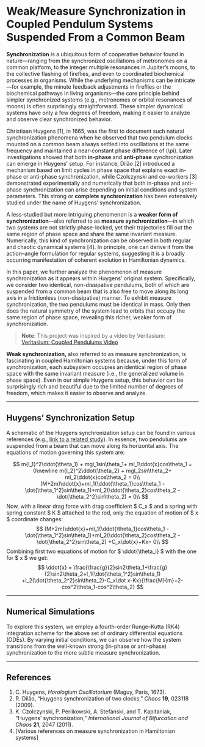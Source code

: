 # Weak/Measure Synchronization in Coupled Pendulum Systems Suspended From a Common Beam

**Synchronization** is a ubiquitous form of cooperative behavior found in nature—ranging from the synchronized oscillations of metronomes on a common platform, to the integer multiple resonances in Jupiter’s moons, to the collective flashing of fireflies, and even to coordinated biochemical processes in organisms. While the underlying mechanisms can be intricate—for example, the minute feedback adjustments in fireflies or the biochemical pathways in living organisms—the core principle behind simpler synchronized systems (e.g., metronomes or orbital resonances of moons) is often surprisingly straightforward. These simpler dynamical systems have only a few degrees of freedom, making it easier to analyze and observe clear synchronized behavior.

Christiaan Huygens [1], in 1665, was the first to document such natural synchronization phenomena when he observed that two pendulum clocks mounted on a common beam always settled into oscillations at the same frequency and maintained a near-constant phase difference of \(\pi\). Later investigations showed that both **in-phase** and **anti-phase** synchronization can emerge in Huygens’ setup. For instance, Dilão [2] introduced a mechanism based on limit cycles in phase space that explains exact in-phase or anti-phase synchronization, while Czolczynski and co-workers [3] demonstrated experimentally and numerically that both in-phase and anti-phase synchronization can arise depending on initial conditions and system parameters. This strong or **complete synchronization** has been extensively studied under the name of Huygens’ synchronization.

A less-studied but more intriguing phenomenon is a **weaker form of synchronization**—also referred to as **measure synchronization**—in which two systems are not strictly phase-locked, yet their trajectories fill out the same region of phase space and share the same invariant measure. Numerically, this kind of synchronization can be observed in both regular and chaotic dynamical systems [4]. In principle, one can derive it from the action–angle formulation for regular systems, suggesting it is a broadly occurring manifestation of coherent evolution in Hamiltonian dynamics.

In this paper, we further analyze the phenomenon of measure synchronization as it appears within Huygens’ original system. Specifically, we consider two identical, non-dissipative pendulums, both of which are suspended from a common beam that is also free to move along its long axis in a frictionless (non-dissipative) manner. To exhibit measure synchronization, the two pendulums must be identical in mass. Only then does the natural symmetry of the system lead to orbits that occupy the same region of phase space, revealing this richer, weaker form of synchronization.

> **Note**: This project was inspired by a video by Veritasium:  
> [Veritasium: Coupled Pendulums Video](https://www.youtube.com/watch?v=t-_VPRCtiUg&t=85s)

**Weak synchronization,** also referred to as measure synchronization, is fascinating in coupled Hamiltonian systems because, under this form of synchronization, each subsystem occupies an identical region of phase space with the same invariant measure (i.e., the generalized volume in phase space). Even in our simple Huygens setup, this behavior can be surprisingly rich and beautiful due to the limited number of degrees of freedom, which makes it easier to observe and analyze.

---

## Huygens’ Synchronization Setup

A schematic of the Huygens synchronization setup can be found in various references (e.g., [link to a related study](https://royalsocietypublishing.org/doi/10.1098/rsos.170777)). In essence, two pendulums are suspended from a beam that can move along its horizontal axis. The equations of motion governing this system are:

$$
m{l_1}^2\ddot{\theta_1} + mgl_1sin\theta_1+ ml_1\ddot{x}cos\theta_1 = 0\newline
m{l_2}^2\ddot{\theta_2} + mgl_2sin\theta_2+ ml_2\ddot{x}cos\theta_2 = 0\\
(M+2m)\ddot{x}+ml_1(\ddot{\theta_1}cos\theta_1 - \dot{\theta_1^2}sin\theta_1)+ml_2(\ddot{\theta_2}cos\theta_2 - \dot{\theta_2^2}sin\theta_2) =  0\\
$$
Now, with a linear drag force with drag coefficient $ C_x $ and a spring with spring constant $ K $ attached to the rod, only the equation of motion of $ x $ coordinate changes:
$$
(M+2m)\ddot{x}+ml_1(\ddot{\theta_1}cos\theta_1 - \dot{\theta_1^2}sin\theta_1)+ml_2(\ddot{\theta_2}cos\theta_2 - \dot{\theta_2^2}sin\theta_2) +C_x\dot{x}+Kx=  0\\
$$
Combining first two equations of motion for $ \ddot{\theta_i} $ with the one for $ x $ we get:
$$
\ddot{x} = \frac{\frac{g}{2}sin2\theta_1+\frac{g}{2}sin2\theta_2+l_1(\dot{\theta_1^2}sin\theta_1) +l_2(\dot{\theta_2^2}sin\theta_2)-C_x\dot x-Kx}{\frac{M}{m}+2-cos^2\theta_1-cos^2\theta_2}
$$

---

## Numerical Simulations

To explore this system, we employ a fourth-order Runge–Kutta (RK4) integration scheme for the above set of ordinary differential equations (ODEs). By varying initial conditions, we can observe how the system transitions from the well-known strong (in-phase or anti-phase) synchronization to the more subtle measure synchronization. 

---

## References

1. C. Huygens, *Horologium Oscillatorium* (Maguy, Paris, 1673).  
2. R. Dilão, “Huygens synchronization of two clocks,” *Chaos* **19**, 023118 (2009).  
3. K. Czolczynski, P. Perlikowski, A. Stefanski, and T. Kapitaniak, “Huygens’ synchronization,” *International Journal of Bifurcation and Chaos* **21**, 2047 (2011).  
4. [Various references on measure synchronization in Hamiltonian systems]
